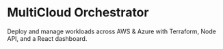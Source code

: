 # MultiCloud Orchestrator

Deploy and manage workloads across AWS & Azure with Terraform, Node API, and a React dashboard.
